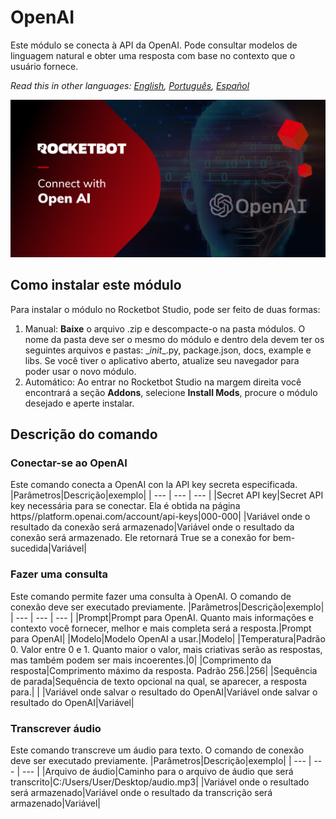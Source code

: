 # OpenAI
  
Este módulo se conecta à API da OpenAI. Pode consultar modelos de linguagem natural e obter uma resposta com base no contexto que o usuário fornece.  

*Read this in other languages: [English](Manual_OpenAI.md), [Português](Manual_OpenAI.pr.md), [Español](Manual_OpenAI.es.md)*
  
![banner](imgs/Banner_OpenAI.png)
## Como instalar este módulo
  
Para instalar o módulo no Rocketbot Studio, pode ser feito de duas formas:
1. Manual: __Baixe__ o arquivo .zip e descompacte-o na pasta módulos. O nome da pasta deve ser o mesmo do módulo e dentro dela devem ter os seguintes arquivos e pastas: \__init__.py, package.json, docs, example e libs. Se você tiver o aplicativo aberto, atualize seu navegador para poder usar o novo módulo.
2. Automático: Ao entrar no Rocketbot Studio na margem direita você encontrará a seção **Addons**, selecione **Install Mods**, procure o módulo desejado e aperte instalar.  


## Descrição do comando

### Conectar-se ao OpenAI
  
Este comando conecta a OpenAI con la API key secreta especificada.
|Parâmetros|Descrição|exemplo|
| --- | --- | --- |
|Secret API key|Secret API key necessária para se conectar. Ela é obtida na página https//platform.openai.com/account/api-keys|000-000|
|Variável onde o resultado da conexão será armazenado|Variável onde o resultado da conexão será armazenado. Ele retornará True se a conexão for bem-sucedida|Variável|

### Fazer uma consulta
  
Este comando permite fazer uma consulta à OpenAI. O comando de conexão deve ser executado previamente.
|Parâmetros|Descrição|exemplo|
| --- | --- | --- |
|Prompt|Prompt para OpenAI. Quanto mais informações e contexto você fornecer, melhor e mais completa será a resposta.|Prompt para OpenAI|
|Modelo|Modelo OpenAI a usar.|Modelo|
|Temperatura|Padrão 0. Valor entre 0 e 1. Quanto maior o valor, mais criativas serão as respostas, mas também podem ser mais incoerentes.|0|
|Comprimento da resposta|Comprimento máximo da resposta. Padrão 256.|256|
|Sequência de parada|Sequência de texto opcional na qual, se aparecer, a resposta para.| |
|Variável onde salvar o resultado do OpenAI|Variável onde salvar o resultado do OpenAI|Variável|

### Transcrever áudio
  
Este comando transcreve um áudio para texto. O comando de conexão deve ser executado previamente.
|Parâmetros|Descrição|exemplo|
| --- | --- | --- |
|Arquivo de áudio|Caminho para o arquivo de áudio que será transcrito|C:/Users/User/Desktop/audio.mp3|
|Variável onde o resultado será armazenado|Variável onde o resultado da transcrição será armazenado|Variável|
